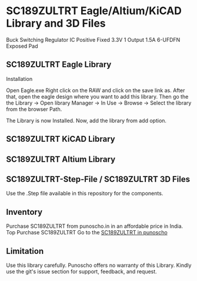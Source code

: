 # SC189ZULTRT Eagle/Altium/KiCAD Library and 3D Files

Buck Switching Regulator IC Positive Fixed 3.3V 1 Output 1.5A 6-UFDFN Exposed Pad

## SC189ZULTRT Eagle Library 

Installation

Open Eagle.exe
Right click on the RAW and click on the save link as. After that, open the eagle design where you want to add this library.  Then go the the Library -> Open library Manager -> In Use -> Browse -> Select the library from the browser Path.

The Library is now Installed. Now, add the library from add option.

## SC189ZULTRT KiCAD Library 

## SC189ZULTRT Altium Library 

## SC189ZULTRT-Step-File / SC189ZULTRT 3D Files
Use the .Step file available in this repository for the components. 

## Inventory

Purchase SC189ZULTRT from punoscho.in in an affordable price in India. Top Purchase SC189ZULTRT
Go to the [SC189ZULTRT in punoscho](https://punoscho.in/product/st8s103f3p6-8-bit-microcontroller/)

## Limitation
Use this library carefully. Punoscho offers no warranty of this Library. Kindly use the git's issue section for support, feedback, and request.